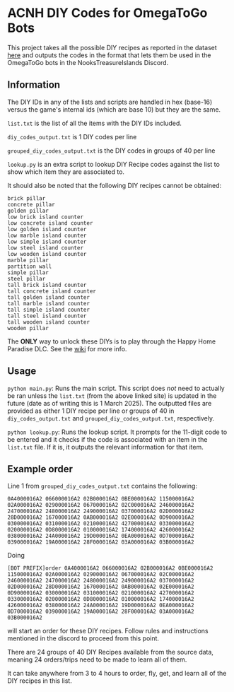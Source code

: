 # ACNH DIY Codes for OmegaToGo Bots
This project takes all the possible DIY recipes as reported in the dataset [here](https://mpql.net/tools/acnh/codes/item-list/) and outputs the codes in the format that lets them be used in the OmegaToGo bots in the NooksTreasureIslands Discord.

## Information
The DIY IDs in any of the lists and scripts are handled in hex (base-16) versus the game's internal ids (which are base 10) but they are the same.

`list.txt` is the list of all the items with the DIY IDs included.

`diy_codes_output.txt` is 1 DIY codes per line

`grouped_diy_codes_output.txt` is the DIY codes in groups of 40 per line

`lookup.py` is an extra script to lookup DIY Recipe codes against the list to show which item they
are associated to.

It should also be noted that the following DIY recipes cannot be obtained:
```
brick pillar
concrete pillar
golden pillar
low brick island counter
low concrete island counter
low golden island counter
low marble island counter
low simple island counter
low steel island counter
low wooden island counter
marble pillar
partition wall
simple pillar
steel pillar
tall brick island counter
tall concrete island counter
tall golden island counter
tall marble island counter
tall simple island counter
tall steel island counter
tall wooden island counter
wooden pillar
```
The **ONLY** way to unlock these DIYs is to play through the Happy Home Paradise DLC. See the [wiki](https://nookipedia.com/wiki/DIY_recipes/Niko) for more info.

## Usage
`python main.py`: Runs the main script. This script does *not* need to actually be ran unless the `list.txt` (from the above linked site) is updated in the future (date as of writing this is 1 March 2025). The outputted files are provided as either 1 DIY recipe per line or groups of 40 in `diy_codes_output.txt` and `grouped_diy_codes_output.txt`, respectively.

`python lookup.py`: Runs the lookup script. It prompts for the 11-digit code to be entered and it checks if the code is associated with an item in the `list.txt` file. If it is, it outputs the relevant information for that item.

## Example order
Line 1 from `grouped_diy_codes_output.txt` contains the following:
```
0A4000016A2 066000016A2 02B000016A2 0BE000016A2 115000016A2 02A000016A2 029000016A2 067000016A2 02C000016A2 246000016A2 247000016A2 248000016A2 249000016A2 037000016A2 02D000016A2 28D000016A2 167000016A2 0AB000016A2 02E000016A2 0D9000016A2 030000016A2 031000016A2 021000016A2 427000016A2 033000016A2 020000016A2 0D8000016A2 010000016A2 174000016A2 426000016A2 038000016A2 24A000016A2 19D000016A2 0EA000016A2 0D7000016A2 039000016A2 19A000016A2 28F000016A2 03A000016A2 03B000016A2
```

Doing 
```
[BOT PREFIX]order 0A4000016A2 066000016A2 02B000016A2 0BE000016A2 115000016A2 02A000016A2 029000016A2 067000016A2 02C000016A2 246000016A2 247000016A2 248000016A2 249000016A2 037000016A2 02D000016A2 28D000016A2 167000016A2 0AB000016A2 02E000016A2 0D9000016A2 030000016A2 031000016A2 021000016A2 427000016A2 033000016A2 020000016A2 0D8000016A2 010000016A2 174000016A2 426000016A2 038000016A2 24A000016A2 19D000016A2 0EA000016A2 0D7000016A2 039000016A2 19A000016A2 28F000016A2 03A000016A2 03B000016A2
```
will start an order for these DIY recipes. Follow rules and instructions mentioned in the discord to proceed from this point.

There are 24 groups of 40 DIY Recipes available from the source data, meaning 24 orders/trips need to be made to learn all of them.

It can take anywhere from 3 to 4 hours to order, fly, get, and learn all of the DIY recipes in this list.
